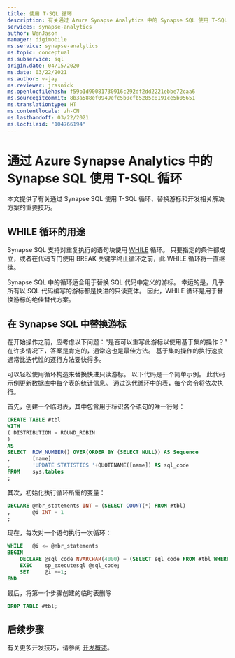 ```yaml
---
title: 使用 T-SQL 循环
description: 有关通过 Azure Synapse Analytics 中的 Synapse SQL 使用 T-SQL 循环、替换游标和开发相关解决方案的技巧。
services: synapse-analytics
author: WenJason
manager: digimobile
ms.service: synapse-analytics
ms.topic: conceptual
ms.subservice: sql
origin.date: 04/15/2020
ms.date: 03/22/2021
ms.author: v-jay
ms.reviewer: jrasnick
ms.openlocfilehash: f59b1d90081730916c292df2dd2221ebbe72caa6
ms.sourcegitcommit: 8b3a588ef0949efc5b0cfb5285c8191ce5b05651
ms.translationtype: HT
ms.contentlocale: zh-CN
ms.lasthandoff: 03/22/2021
ms.locfileid: "104766194"
---
```

# <a name="use-t-sql-loops-with-synapse-sql-in-azure-synapse-analytics"></a>通过 Azure Synapse Analytics 中的 Synapse SQL 使用 T-SQL 循环

本文提供了有关通过 Synapse SQL 使用 T-SQL 循环、替换游标和开发相关解决方案的重要技巧。

## <a name="purpose-of-while-loops"></a>WHILE 循环的用途

Synapse SQL 支持对重复执行的语句块使用 [WHILE](https://docs.microsoft.com/sql/t-sql/language-elements/while-transact-sql?preserve-view=true&view=sql-server-ver15) 循环。 只要指定的条件都成立，或者在代码专门使用 BREAK 关键字终止循环之前，此 WHILE 循环将一直继续。 

Synapse SQL 中的循环适合用于替换 SQL 代码中定义的游标。 幸运的是，几乎所有以 SQL 代码编写的游标都是快进的只读变体。 因此，WHILE 循环是用于替换游标的绝佳替代方案。

## <a name="replace-cursors-in-synapse-sql"></a>在 Synapse SQL 中替换游标

在开始操作之前，应考虑以下问题：“是否可以重写此游标以使用基于集的操作？” 在许多情况下，答案是肯定的，通常这也是最佳方法。 基于集的操作的执行速度通常比迭代性的逐行方法要快得多。

可以轻松使用循环构造来替换快进只读游标。 以下代码是一个简单示例。 此代码示例更新数据库中每个表的统计信息。 通过迭代循环中的表，每个命令将依次执行。

首先，创建一个临时表，其中包含用于标识各个语句的唯一行号：

```sql
CREATE TABLE #tbl
WITH
( DISTRIBUTION = ROUND_ROBIN
)
AS
SELECT  ROW_NUMBER() OVER(ORDER BY (SELECT NULL)) AS Sequence
,       [name]
,       'UPDATE STATISTICS '+QUOTENAME([name]) AS sql_code
FROM    sys.tables
;
```

其次，初始化执行循环所需的变量：

```sql
DECLARE @nbr_statements INT = (SELECT COUNT(*) FROM #tbl)
,       @i INT = 1
;
```

现在，每次对一个语句执行一次循环：

```sql
WHILE   @i <= @nbr_statements
BEGIN
    DECLARE @sql_code NVARCHAR(4000) = (SELECT sql_code FROM #tbl WHERE Sequence = @i);
    EXEC    sp_executesql @sql_code;
    SET     @i +=1;
END
```

最后，将第一个步骤创建的临时表删除

```sql
DROP TABLE #tbl;
```

## <a name="next-steps"></a>后续步骤

有关更多开发技巧，请参阅 [开发概述](develop-overview.md)。
